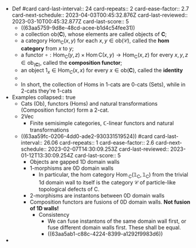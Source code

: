 - Def #card
  card-last-interval:: 24
  card-repeats:: 2
  card-ease-factor:: 2.7
  card-next-schedule:: 2023-04-03T00:45:32.876Z
  card-last-reviewed:: 2023-03-10T00:45:32.877Z
  card-last-score:: 5
	- ((63aa5759-9d8e-48cd-acee-b1d4c54fee31))
	- a collection ob$(\mathbf{C})$, whose elements are called objects of $\mathbf{C}$;
	- a category $\operatorname{Hom}_\mathrm{C}(x, y)$ for each $x, y \in \mathrm{ob}(\mathcal{C})$, called the **hom category** from $x$ to $y$;
	- a functor $\circ: \operatorname{Hom}_{\mathrm{C}}(y, z) \times \operatorname{Hom} \mathrm{C}(x, y) \rightarrow \operatorname{Hom}_\mathrm{C}(x, z)$ for every $x, y, z \in \mathrm{ob}_(\mathbf{C})$, called the **composition functor**;
	- an object $1_x \in \operatorname{Hom}_C(x, x)$ for every $x \in \mathrm{ob}(\mathbf{C})$, called the **identity**
	-
	- In short, the collection of Homs in 1-cats are 0-cats (Sets), while in 2-cats they're 1-cats
- Examples
  collapsed:: true
	- Cats (Ob), functors (Homs) and natural transformations (Composition functor) form a 2-cat.
	- 2Vec
		- Finite semisimple categories, $\mathbb{C}$-linear functors and natural transformations
	- ((63aa59fc-0206-4dd0-ade2-930331519524)) #card
	  card-last-interval:: 26.06
	  card-repeats:: 1
	  card-ease-factor:: 2.6
	  card-next-schedule:: 2023-02-07T14:30:09.253Z
	  card-last-reviewed:: 2023-01-12T13:30:09.254Z
	  card-last-score:: 5
		- Objects are gapped 1D domain walls
		- 1-morphisms are 0D domain walls
			- In particular, the hom category $\operatorname{Hom}{ }_{\mathrm{C}}\left(\mathbb{1}_{\mathrm{C}}, \mathbb{1}_{\mathrm{C}}\right)$ from the trivial 1d domain wall to itself is the category $\mathcal{C}$ of particle-like topological defects of C.
		- 2-morphisms are instantons between 0D domain walls
		- Composition functors are fusions of 0D domain walls. **Not fusion of 1D walls!**
			- Consistency
				- We can fuse instantons of the same domain wall first, or fuse different domain walls first. These shall be equal.
				- ((63aa5ab1-c88c-4224-8399-a1292f9983d6))
-